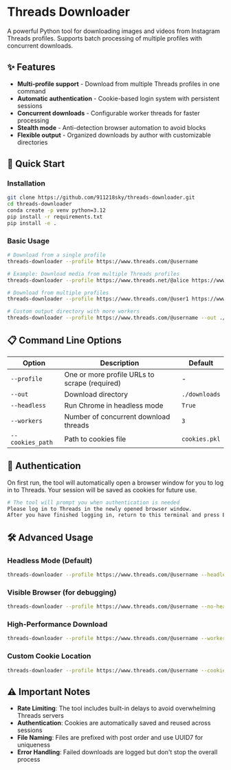 # Threads Downloader

A powerful Python tool for downloading images and videos from Instagram Threads profiles. Supports batch processing of multiple profiles with concurrent downloads.

## ✨ Features

- **Multi-profile support** - Download from multiple Threads profiles in one command
- **Automatic authentication** - Cookie-based login system with persistent sessions
- **Concurrent downloads** - Configurable worker threads for faster processing
- **Stealth mode** - Anti-detection browser automation to avoid blocks
- **Flexible output** - Organized downloads by author with customizable directories

## 🚀 Quick Start

### Installation

```bash
git clone https://github.com/911218sky/threads-downloader.git
cd threads-downloader
conda create -p venv python=3.12
pip install -r requirements.txt
pip install -e .
```

### Basic Usage
```bash
# Download from a single profile
threads-downloader --profile https://www.threads.com/@username

# Example: Download media from multiple Threads profiles
threads-downloader --profile https://www.threads.net/@alice https://www.threads.net/@bob https://www.threads.net/@charlie

# Download from multiple profiles
threads-downloader --profile https://www.threads.com/@user1 https://www.threads.com/@user2

# Custom output directory with more workers
threads-downloader --profile https://www.threads.com/@username --out ./my_downloads --workers 8
```

## 📋 Command Line Options

| Option | Description | Default |
|--------|-------------|---------|
| `--profile` | One or more profile URLs to scrape (required) | - |
| `--out` | Download directory | `./downloads` |
| `--headless` | Run Chrome in headless mode | `True` |
| `--workers` | Number of concurrent download threads | `3` |
| `--cookies_path` | Path to cookies file | `cookies.pkl` |

## 🔐 Authentication

On first run, the tool will automatically open a browser window for you to log in to Threads. Your session will be saved as cookies for future use.

```bash
# The tool will prompt you when authentication is needed
Please log in to Threads in the newly opened browser window. 
After you have finished logging in, return to this terminal and press Enter to automatically save your cookies.
```

## 🛠 Advanced Usage

### Headless Mode (Default)
```bash
threads-downloader --profile https://www.threads.com/@username --headless
```

### Visible Browser (for debugging)
```bash
threads-downloader --profile https://www.threads.com/@username --no-headless
```

### High-Performance Download
```bash
threads-downloader --profile https://www.threads.com/@username --workers 16
```

### Custom Cookie Location
```bash
threads-downloader --profile https://www.threads.com/@username --cookies_path ./custom_cookies.pkl
```

## ⚠️ Important Notes

- **Rate Limiting**: The tool includes built-in delays to avoid overwhelming Threads servers
- **Authentication**: Cookies are automatically saved and reused across sessions
- **File Naming**: Files are prefixed with post order and use UUID7 for uniqueness
- **Error Handling**: Failed downloads are logged but don't stop the overall process
